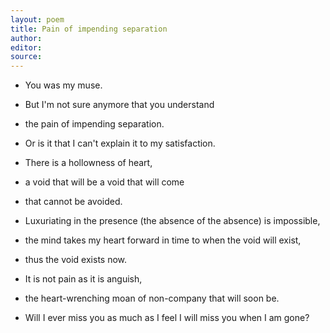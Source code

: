 ```yaml
---
layout: poem
title: Pain of impending separation
author: 
editor: 
source: 
---
```


- You was my muse.
- But I'm not sure anymore that you understand
- the pain of impending separation.

- Or is it that I can't explain it to my satisfaction.
- There is a hollowness of heart, 
- a void that will be a void that will come
- that cannot be avoided.
- Luxuriating in the presence (the absence of the absence) is impossible,
- the mind takes my heart forward in time to when the void will exist,
- thus the void exists now. 
- It is not pain as it is anguish,
- the heart-wrenching moan of non-company that will soon be.
- Will I ever miss you as much as I feel I will miss you when I am gone?
